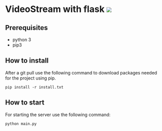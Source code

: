 # VideoStream with flask ![](https://github.com/RemcoDewlde/videostreamflask/workflows/.github/workflows/pythonapp.yml/badge.svg)



## Prerequisites
* python 3
* pip3

## How to install
After a git pull use the following command to download packages needed for the project using pip.

    pip install -r install.txt


## How to start
For starting the server use the following command:

    python main.py

